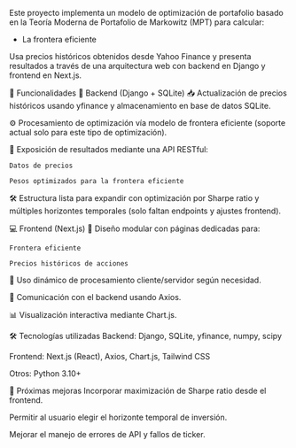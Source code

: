 Este proyecto implementa un modelo de optimización de portafolio basado en la Teoría Moderna de Portafolio de Markowitz (MPT) para calcular:

  - La frontera eficiente

Usa precios históricos obtenidos desde Yahoo Finance y presenta resultados a través de una arquitectura web con backend en Django y frontend en Next.js.

🧠 Funcionalidades
  🔧 Backend (Django + SQLite)
  📥 Actualización de precios históricos usando yfinance y almacenamiento en base de datos SQLite.
  
  ⚙️ Procesamiento de optimización vía modelo de frontera eficiente (soporte actual solo para este tipo de optimización).
  
  📡 Exposición de resultados mediante una API RESTful:
  
    Datos de precios
    
    Pesos optimizados para la frontera eficiente
  
  🛠️ Estructura lista para expandir con optimización por Sharpe ratio y múltiples horizontes temporales (solo faltan endpoints y ajustes frontend).
  
💻 Frontend (Next.js)
  📃 Diseño modular con páginas dedicadas para:

    Frontera eficiente
    
    Precios históricos de acciones

🧠 Uso dinámico de procesamiento cliente/servidor según necesidad.

🔗 Comunicación con el backend usando Axios.

📊 Visualización interactiva mediante Chart.js.

🛠️ Tecnologías utilizadas
  Backend: Django, SQLite, yfinance, numpy, scipy
  
  Frontend: Next.js (React), Axios, Chart.js, Tailwind CSS
  
  Otros: Python 3.10+

🚧 Próximas mejoras
Incorporar maximización de Sharpe ratio desde el frontend.

Permitir al usuario elegir el horizonte temporal de inversión.

Mejorar el manejo de errores de API y fallos de ticker.
